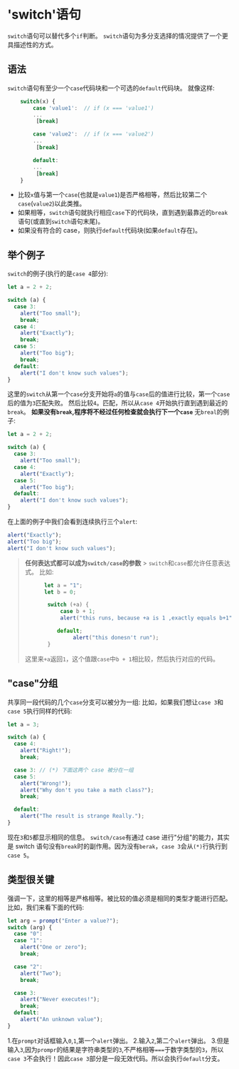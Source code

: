 # 'switch'语句

`switch`语句可以替代多个`if`判断。
`switch`语句为多分支选择的情况提供了一个更具描述性的方式。

## 语法

`switch`语句有至少一个`case`代码块和一个可选的`default`代码块。
就像这样:

```js
    switch(x) {
        case 'value1':  // if (x === 'value1')
        ...
         [break]

        case 'value2':  // if (x === 'value2')
        ...
         [break]

        default:
        ...
         [break]
    }
```

- 比较`x`值与第一个`case`(也就是`value1`)是否严格相等，然后比较第二个`case`(`value2`)以此类推。
- 如果相等，`switch`语句就执行相应`case`下的代码块，直到遇到最靠近的`break`语句(或直到`switch`语句末尾)。
- 如果没有符合的 case，则执行`default`代码块(如果`default`存在)。

## 举个例子

`switch`的例子(执行的是`case 4`部分):

```js
let a = 2 + 2;

switch (a) {
  case 3:
    alert("Too small");
    break;
  case 4:
    alert("Exactly");
    break;
  case 5:
    alert("Too big");
    break;
  default:
    alert("I don't know such values");
}
```

这里的`switch`从第一个`case`分支开始将`a`的值与`case`后的值进行比较，第一个`case`后的值为`3`匹配失败。
然后比较`4`。匹配，所以从`case 4`开始执行直到遇到最近的`break`。
**如果没有`break`,程序将不经过任何检查就会执行下一个`case`**
无`breal`的例子:

```js
let a = 2 + 2;

switch (a) {
  case 3:
    alert("Too small");
  case 4:
    alert("Exactly");
  case 5:
    alert("Too big");
  default:
    alert("I don't know such values");
}
```

在上面的例子中我们会看到连续执行三个`alert`:

```js
alert("Exactly");
alert("Too big");
alert("I don't know such values");
```

> **任何表达式都可以成为`switch/case`的参数** > `switch`和`case`都允许任意表达式。
> 比如:
>
> ```js
>       let a = "1";
>       let b = 0;
>
>        switch (+a) {
>            case b + 1;
>            alert("this runs, because +a is 1 ,exactly equals b+1");
>
>           default;
>                alert("this donesn't run");
>        }
> ```
>
> 这里来`+a`返回`1`，这个值跟`case`中`b + 1`相比较，然后执行对应的代码。

## "case"分组

共享同一段代码的几个`case`分支可以被分为一组:
比如，如果我们想让`case 3`和`case 5`执行同样的代码:

```js
let a = 3;

switch (a) {
  case 4:
    alert("Right!");
    break;

  case 3: // (*) 下面这两个 case 被分在一组
  case 5:
    alert("Wrong!");
    alert("Why don't you take a math class?");
    break;

  default:
    alert("The result is strange Really.");
}
```

现在`3`和`5`都显示相同的信息。
`switch/case`有通过 case 进行"分组"的能力，其实是 switch 语句没有`break`时的副作用。因为没有`berak`，`case 3`会从`(*)`行执行到`case 5`。

## 类型很关键

强调一下，这里的相等是严格相等。被比较的值必须是相同的类型才能进行匹配。
比如，我们来看下面的代码:

```js
let arg = prompt("Enter a value?");
switch (arg) {
  case "0":
  case "1":
    alert("One or zero");
    break;

  case "2":
    alert("Two");
    break;

  case 3:
    alert("Never executes!");
    break;
  default:
    alert("An unknown value");
}
```

1.在`prompt`对话框输入`0`,`1`,第一个`alert`弹出。 2.输入`2`,第二个`alert`弹出。 3.但是输入`3`,因为`prompr`的结果是字符串类型的`3`,不严格相等`===`于数字类型的`3`，所以`case 3`不会执行！因此`case 3`部分是一段无效代码。所以会执行`default`分支。
